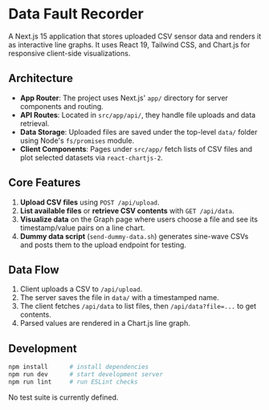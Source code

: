 # Data Fault Recorder

A Next.js 15 application that stores uploaded CSV sensor data and renders it as interactive line graphs. It uses React 19, Tailwind CSS, and Chart.js for responsive client-side visualizations.

## Architecture
- **App Router**: The project uses Next.js' `app/` directory for server components and routing.
- **API Routes**: Located in `src/app/api/`, they handle file uploads and data retrieval.
- **Data Storage**: Uploaded files are saved under the top-level `data/` folder using Node's `fs/promises` module.
- **Client Components**: Pages under `src/app/` fetch lists of CSV files and plot selected datasets via `react-chartjs-2`.

## Core Features
1. **Upload CSV files** using `POST /api/upload`.
2. **List available files** or **retrieve CSV contents** with `GET /api/data`.
3. **Visualize data** on the Graph page where users choose a file and see its timestamp/value pairs on a line chart.
4. **Dummy data script** (`send-dummy-data.sh`) generates sine-wave CSVs and posts them to the upload endpoint for testing.

## Data Flow
1. Client uploads a CSV to `/api/upload`.
2. The server saves the file in `data/` with a timestamped name.
3. The client fetches `/api/data` to list files, then `/api/data?file=...` to get contents.
4. Parsed values are rendered in a Chart.js line graph.

## Development
```bash
npm install      # install dependencies
npm run dev      # start development server
npm run lint     # run ESLint checks
```
No test suite is currently defined.

